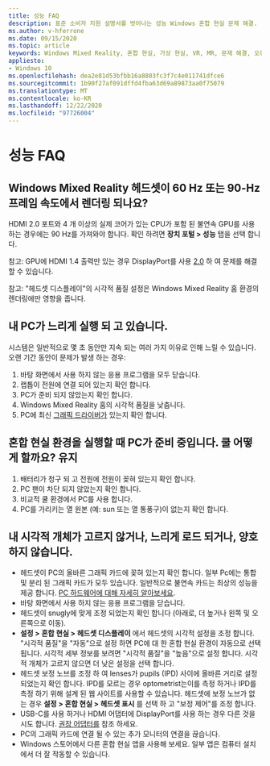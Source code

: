 ```yaml
---
title: 성능 FAQ
description: 표준 소비자 지원 설명서를 벗어나는 성능 Windows 혼합 현실 문제 해결.
ms.author: v-hferrone
ms.date: 09/15/2020
ms.topic: article
keywords: Windows Mixed Reality, 혼합 현실, 가상 현실, VR, MR, 문제 해결, 오류, 도움말, 지원, 성능
appliesto:
- Windows 10
ms.openlocfilehash: dea2e81d53bfbb16a8803fc3f7c4e011741dfce6
ms.sourcegitcommit: 1b90f27af091dffd4fba63d69a89873aa0f75079
ms.translationtype: MT
ms.contentlocale: ko-KR
ms.lasthandoff: 12/22/2020
ms.locfileid: "97726004"
---
```

# <a name="performance-faqs"></a>성능 FAQ

## <a name="is-my-windows-mixed-reality-headset-rendering-at-60-hz-or-90-hz-framerate"></a>Windows Mixed Reality 헤드셋이 60 Hz 또는 90-Hz 프레임 속도에서 렌더링 되나요?

HDMI 2.0 포트와 4 개 이상의 실제 코어가 있는 CPU가 포함 된 불연속 GPU를 사용 하는 경우에는 90 Hz를 가져와야 합니다. 확인 하려면 **장치 포털 > 성능** 탭을 선택 합니다.

참고: GPU에 HDMI 1.4 출력만 있는 경우 DisplayPort를 사용 [2.0](recommended-adapters-for-windows-mixed-reality-capable-pcs.md) 하 여 문제를 해결할 수 있습니다.

참고: "헤드셋 디스플레이"의 시각적 품질 설정은 Windows Mixed Reality 홈 환경의 렌더링에만 영향을 줍니다.

## <a name="my-pc-is-running-slowly"></a>내 PC가 느리게 실행 되 고 있습니다.

시스템은 일반적으로 몇 초 동안만 지속 되는 여러 가지 이유로 인해 느릴 수 있습니다. 오랜 기간 동안이 문제가 발생 하는 경우:

1. 바탕 화면에서 사용 하지 않는 응용 프로그램을 모두 닫습니다.
2. 랩톱이 전원에 연결 되어 있는지 확인 합니다.
3. PC가 준비 되지 않았는지 확인 합니다.
4. Windows Mixed Reality 홈의 시각적 품질을 낮춥니다.
5. PC에 최신 [그래픽 드라이버가](other-questions.md#my-graphics-driver-isnt-supported-im-getting-graphics-driver-failure-errors) 있는지 확인 합니다.

## <a name="my-pc-is-warming-up-as-i-run-the-mixed-reality-experiences-how-do-i-keep-it-cool"></a>혼합 현실 환경을 실행할 때 PC가 준비 중입니다. 쿨 어떻게 할까요? 유지

1. 배터리가 청구 되 고 전원에 전원이 꽂혀 있는지 확인 합니다.
2. PC 팬이 차단 되지 않았는지 확인 합니다.
3. 비교적 쿨 환경에서 PC를 사용 합니다.
4. PC를 가리키는 열 원본 (예: sun 또는 열 통풍구)이 없는지 확인 합니다.

## <a name="my-visuals-are-choppy-load-slowly-or-dont-look-good"></a>내 시각적 개체가 고르지 않거나, 느리게 로드 되거나, 양호 하지 않습니다.

* 헤드셋이 PC의 올바른 그래픽 카드에 꽂혀 있는지 확인 합니다. 일부 Pc에는 통합 및 분리 된 그래픽 카드가 모두 있습니다. 일반적으로 불연속 카드는 최상의 성능을 제공 합니다. [PC 하드웨어에 대해 자세히 알아보세요](windows-mixed-reality-minimum-pc-hardware-compatibility-guidelines.md).
* 바탕 화면에서 사용 하지 않는 응용 프로그램을 닫습니다.
* 헤드셋이 snugly에 맞게 조정 되었는지 확인 합니다 (아래로, 더 높거나 왼쪽 및 오른쪽으로 이동).
* **설정 > 혼합 현실 > 헤드셋 디스플레이** 에서 헤드셋의 시각적 설정을 조정 합니다. "시각적 품질"을 "자동"으로 설정 하면 PC에 대 한 혼합 현실 환경이 자동으로 선택 됩니다. 시각적 세부 정보를 보려면 "시각적 품질"을 "높음"으로 설정 합니다. 시각적 개체가 고르지 않으면 더 낮은 설정을 선택 합니다.
* 헤드셋 보정 노브를 조정 하 여 lenses가 pupils (IPD) 사이에 올바른 거리로 설정 되었는지 확인 합니다. IPD를 모르는 경우 optometrist는이를 측정 하거나 IPD를 측정 하기 위해 설계 된 웹 사이트를 사용할 수 있습니다. 헤드셋에 보정 노브가 없는 경우 **설정 > 혼합 현실 > 헤드셋 표시** 를 선택 하 고 "보정 제어"를 조정 합니다.
* USB-C를 사용 하거나 HDMI 어댑터에 DisplayPort를 사용 하는 경우 다른 것을 시도 합니다. [권장 어댑터를](recommended-adapters-for-windows-mixed-reality-capable-pcs.md) 참조 하세요.
* PC의 그래픽 카드에 연결 될 수 있는 추가 모니터의 연결을 끊습니다.
* Windows 스토어에서 다른 혼합 현실 앱을 사용해 보세요. 일부 앱은 컴퓨터 설치에서 더 잘 작동할 수 있습니다.
